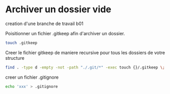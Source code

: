 



# Archiver un dossier vide

creation d'une branche de travail b01

Poisitionner un fichier .gitkeep afin d'archiver un dossier. 

```bash
touch .gitkeep
```

Creer le fichier gitkeep de maniere recursive pour tous les dossiers de votre structure

```bash
find . -type d -empty -not -path "./.git/*" -exec touch {}/.gitkeep \;
```


creer un fichier .gitignore

```bash
echo 'xxx' > .gitignore 
```
